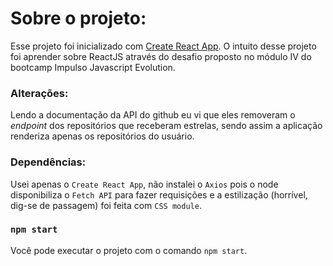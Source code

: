 # Sobre o projeto:

Esse projeto foi inicializado com [Create React App](https://github.com/facebook/create-react-app). O intuito desse projeto foi aprender sobre ReactJS através do desafio proposto no módulo IV do bootcamp Impulso Javascript Evolution.

### Alterações:

Lendo a documentação da API do github eu vi que eles removeram o *endpoint* dos repositórios que receberam estrelas, sendo assim a aplicação renderiza apenas os repositórios do usuário. 

### Dependências: 

Usei apenas o `Create React App`, não instalei o `Axios` pois o node disponibiliza o `Fetch API` para fazer requisições e a estilização (horrível, dig-se de passagem) foi feita com `CSS module`. 

### `npm start`

Você pode executar o projeto com o comando `npm start`. 